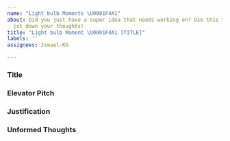 ```yaml
---
name: "Light bulb Moments \U0001F4A1"
about: Did you just have a super idea that needs working on? Use this template to
  jot down your thoughts!
title: "Light bulb Moment \U0001F4A1 [TITLE]"
labels: ''
assignees: Ismael-KG

---
```


### Title
<!-- Type a short title for this idea. Make sure to change the name of the issue by replacing [TITLE] with what you write here! -->


### Elevator Pitch
<!-- Type below a quick intro to this awesome idea you just had. Try keeping it under 240 characters. -->

### Justification
<!-- Explain why this idea is so great. For example, what gap does it fill and what do we learn from it? -->

### Unformed Thoughts
<!-- What stories, labels, categories or themes does this 💡 relate to? Are there any references you can make to show the value of your idea? -->
